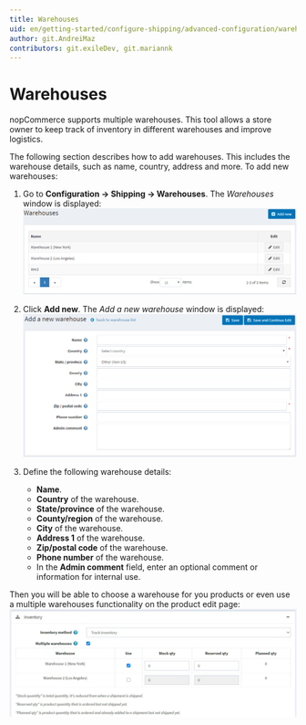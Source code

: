 ```yaml
---
title: Warehouses
uid: en/getting-started/configure-shipping/advanced-configuration/warehouses
author: git.AndreiMaz
contributors: git.exileDev, git.mariannk
---
```


# Warehouses

nopCommerce supports multiple warehouses. This tool allows a store owner to keep track of inventory in different warehouses and improve logistics.

The following section describes how to add warehouses. This includes the warehouse details, such as name, country, address and more. To add new warehouses:

1. Go to **Configuration → Shipping → Warehouses**. The *Warehouses* window is displayed:
    ![Warehouses](_static/warehouses/warehouses.png)

1. Click **Add new**. The *Add a new warehouse* window is displayed:
    ![Add new](_static/warehouses/warehouses-add-new.png)

1. Define the following warehouse details:
    * **Name**.
    * **Country** of the warehouse.
    * **State/province** of the warehouse.
    * **County/region** of the warehouse.
    * **City** of the warehouse.
    * **Address 1** of the warehouse.
    * **Zip/postal code** of the warehouse.
    * **Phone number** of the warehouse.
    * In the **Admin comment** field, enter an optional comment or information for internal use.

Then you will be able to choose a warehouse for you products or even use a multiple warehouses functionality on the product edit page:
![Multiple warehouses](_static/warehouses/multiple.jpg)
